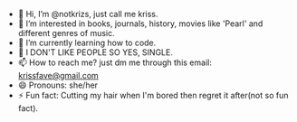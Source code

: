 - 👋 Hi, I’m @notkrizs, just call me kriss.
- 👀 I’m interested in books, journals, history, movies like 'Pearl' and different genres of music.
- 🌱 I’m currently learning how to code.
- 💞️ I DON'T LIKE PEOPLE SO YES, SINGLE.
- 📫 How to reach me? just dm me through this email: krissfave@gmail.com
- 😄 Pronouns: she/her
- ⚡ Fun fact: Cutting my hair when I'm bored then regret it after(not so fun fact).

<!---
notkrizs/notkrizs is a ✨ special ✨ repository because its `README.md` (this file) appears on your GitHub profile.
You can click the Preview link to take a look at your changes.
--->
